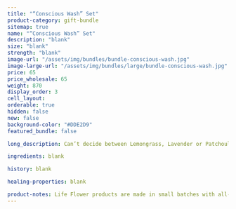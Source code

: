 ```yaml
---
title: "“Conscious Wash” Set"
product-category: gift-bundle
sitemap: true
name: "“Conscious Wash” Set"
description: "blank"
size: "blank"
strength: "blank"
image-url: "/assets/img/bundles/bundle-conscious-wash.jpg"
image-large-url: "/assets/img/bundles/large/bundle-conscious-wash.jpg"
price: 65
price_wholesale: 65
weight: 870
display_order: 3
cell_layout:
orderable: true
hidden: false
new: false
background-color: "#DDE2D9"
featured_bundle: false

long_description: Can’t decide between Lemongrass, Lavender or Patchouli Rose? Don't worry, we wont make you. Try all three scents of our plant based, conscious body wash for a discounted price. Originally priced at $75, discounted to $60!

ingredients: blank

history: blank

healing-properties: blank

product-notes: Life Flower products are made in small batches with all-natural and boutique ingredients. Orders are processed and ship within 14 business days. Please allow additional time for&nbsp;delivery.
---
```

